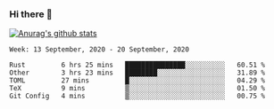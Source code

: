 ### Hi there 👋

[![Anurag's github stats](https://github-readme-stats.vercel.app/api?username=jinserrr&show_icons=true)](https://github.com/anuraghazra/github-readme-stats)


<!--START_SECTION:waka-->
```text
Week: 13 September, 2020 - 20 September, 2020

Rust         6 hrs 25 mins   ███████████████░░░░░░░░░░   60.51 % 
Other        3 hrs 23 mins   ████████░░░░░░░░░░░░░░░░░   31.89 % 
TOML         27 mins         █░░░░░░░░░░░░░░░░░░░░░░░░   04.29 % 
TeX          9 mins          ▒░░░░░░░░░░░░░░░░░░░░░░░░   01.50 % 
Git Config   4 mins          ▒░░░░░░░░░░░░░░░░░░░░░░░░   00.75 % 
```
<!--END_SECTION:waka-->
